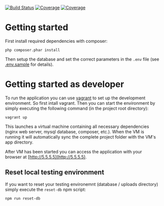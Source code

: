 [![Build Status](https://travis-ci.org/sqe-galerie/bildergalerie.svg?branch=develop)](https://travis-ci.org/sqe-galerie/bildergalerie)
[![Coverage](https://sonarcloud.io/api/badges/measure?key=sqe%3Abildergalerie%3Adevelop&metric=coverage#.svg)](https://sonarcloud.io/dashboard?id=sqe%3Abildergalerie%3Adevelop)
 [![Coverage](https://sonarcloud.io/api/badges/measure?key=sqe%3Abildergalerie%3Adevelop&metric=new_coverage#.svg)](https://sonarcloud.io/dashboard?id=sqe%3Abildergalerie%3Adevelop)
 

# Getting started

First install required dependencies with composer:

    php composer.phar install
    
Then setup the database and set the correct parameters in the `.env` file (see [.env.sample](./.env.sample)
for details).

# Getting started as developer

To run the application you can use [vagrant](https://www.vagrantup.com/) to set up the development environment.
 So first intall vagrant. Then you can start the environment by simply executing the following command
 (in the project root directory):
 
    vagrant up
    
This launches a virtual machine containing all necessary dependencies (nginx web server, mysql database, composer, etc.).
When the VM is running it will automatically sync the complete project folder with the VM's app directory.

After VM has been started you can access the application with your browser at [http://5.5.5.5](http://5.5.5.5).

## Reset local testing environment

If you want to reset your testing environemnt (database / uploads directory) simply execute the `reset-db` npm script:

    npm run reset-db
